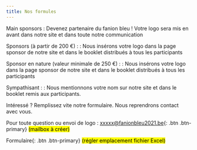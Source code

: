 ```yaml
---
title: Nos formules
---
```

Main sponsors
: Devenez partenaire du fanion bleu !
  Votre logo sera mis en avant dans notre site et dans toute notre communication

Sponsors (à partir de 200 €) :
: Nous insérons votre logo dans la page sponsor de notre site et dans le booklet distribués à tous les participants

Sponsor en nature (valeur minimale de 250 €) :
: Nous insérons votre logo dans la page sponsor de notre site et dans le booklet distribués à tous les participants

Sympathisant :
: Nous mentionnons votre nom sur notre site et dans le booklet remis aux participants.

Intéressé ? Remplissez vite notre formulaire. Nous reprendrons contact avec vous.

Pour toute question ou envoi de logo : <a>xxxxx@fanionbleu2021.be</a>{: .btn .btn-primary} <mark>(mailbox à créer)</mark>

<a>Formulaire</a>{: .btn .btn-primary} <mark>(régler emplacement fichier Excel)</mark>
